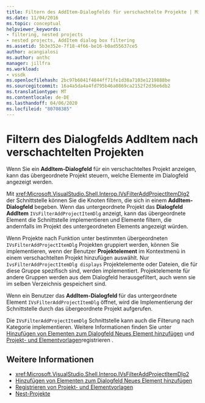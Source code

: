 ```yaml
---
title: Filtern des AddItem-Dialogfelds für verschachtelte Projekte | Microsoft Docs
ms.date: 11/04/2016
ms.topic: conceptual
helpviewer_keywords:
- filtering, nested projects
- nested projects, AddItem dialog box filtering
ms.assetid: 5b3e352e-7f18-4f66-be16-b0ad55637ce5
author: acangialosi
ms.author: anthc
manager: jillfra
ms.workload:
- vssdk
ms.openlocfilehash: 2bc97b6041f4844ff71fe1d38a7103e1219888be
ms.sourcegitcommit: 16a4a5da4a4fd795b46a0869ca2152f2d36e6db2
ms.translationtype: MT
ms.contentlocale: de-DE
ms.lasthandoff: 04/06/2020
ms.locfileid: "80708385"
---
```

# <a name="filter-the-additem-dialog-box-for-nested-projects"></a>Filtern des Dialogfelds AddItem nach verschachtelten Projekten
Wenn Sie ein **AddItem-Dialogfeld** für ein verschachteltes Projekt anzeigen, kann das übergeordnete Projekt steuern, welche Elemente im Dialogfeld angezeigt werden.

 Mit <xref:Microsoft.VisualStudio.Shell.Interop.IVsFilterAddProjectItemDlg2> der Schnittstelle können Sie die Knoten filtern, die sich in einem **AddItem-Dialogfeld** begeben. Wenn das untergeordnete Projekt das **Dialogfeld AddItem** `IVsFilterAddProjectItemDlg` anzeigt, kann das übergeordnete Element die Schnittstelle implementieren und Elemente filtern, die andernfalls im Projekt des untergeordneten Elements angezeigt würden.

 Wenn Projekte nach Funktion unter bestimmten übergeordneten `IVsFilterAddProjectItemDlg` Projekten gruppiert werden, können Sie implementieren, wenn der Benutzer **Projektelement** im Kontextmenü in einem verschachtelten Projekt hinzufügen auswählt. Nur `IvsFilterAddProjectItemDlg displays` Projektelemente oder Dateien, die für diese Gruppe spezifisch sind, werden implementiert. Projektelemente für andere Gruppen werden aus dem Dialogfeld herausgefiltert, auch wenn sie im selben Verzeichnis gespeichert sind.

 Wenn ein Benutzer das **AddItem-Dialogfeld** für das untergeordnete Element `IVsFilterAddProjectItemDlg` öffnet, wird die Implementierung der Schnittstelle durch das übergeordnete Projekt aufgerufen.

 Die `IVsFilterAddProjectItemDlg` Schnittstelle kann auch die Filterung nach Kategorie implementieren. Weitere Informationen finden Sie unter [Hinzufügen von Elementen zum Dialogfeld Neues Element hinzufügen](../../extensibility/internals/adding-items-to-the-add-new-item-dialog-boxes.md) und [Projekt- und Elementvorlagen](../../extensibility/internals/registering-project-and-item-templates.md)registrieren .

## <a name="see-also"></a>Weitere Informationen
- <xref:Microsoft.VisualStudio.Shell.Interop.IVsFilterAddProjectItemDlg2>
- [Hinzufügen von Elementen zum Dialogfeld Neues Element hinzufügen](../../extensibility/internals/adding-items-to-the-add-new-item-dialog-boxes.md)
- [Registrieren von Projekt- und Elementvorlagen](../../extensibility/internals/registering-project-and-item-templates.md)
- [Nest-Projekte](../../extensibility/internals/nesting-projects.md)
